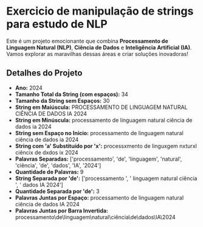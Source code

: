 # Exercicio de manipulação de strings para estudo de NLP

Este é um projeto emocionante que combina **Processamento de Linguagem Natural (NLP)**, **Ciência de Dados** e **Inteligência Artificial (IA)**. Vamos explorar as maravilhas dessas áreas e criar soluções inovadoras!

## Detalhes do Projeto

- **Ano:** 2024
- **Tamanho Total da String (com espaços):** 34
- **Tamanho da String sem Espaços:** 30
- **String em Maiúscula:** PROCESSAMENTO DE LINGUAGEM NATURAL CIÊNCIA DE DADOS IA 2024
- **String em Minúscula:** processamento de linguagem natural ciência de dados ia 2024
- **String sem Espaço no Início:** processamento de linguagem natural ciência de dados ia 2024
- **String com 'a' Substituído por 'x':** processxmento de linguxgem nxturxl ciêncix de dxdos ix 2024
- **Palavras Separadas:** ['processamento', 'de', 'linguagem', 'natural', 'ciência', 'de', 'dados', 'IA', '2024']
- **Quantidade de Palavras:** 9
- **String Separada por 'de':** ['processamento ', ' linguagem natural ciência ', ' dados IA 2024']
- **Quantidade Separada por 'de':** 3
- **Palavras Juntas por Espaço:** processamento de linguagem natural ciência de dados IA 2024
- **Palavras Juntas por Barra Invertida:** processamento\de\linguagem\natural\ciência\de\dados\IA\2024
